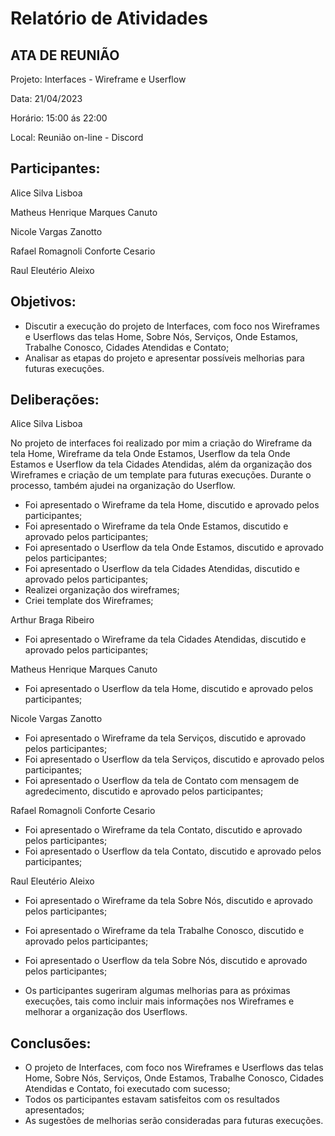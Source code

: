# Relatório de Atividades


## ATA DE REUNIÃO

Projeto: Interfaces - Wireframe e Userflow

Data: 21/04/2023

Horário: 15:00 ás 22:00

Local: Reunião on-line - Discord

## Participantes:
Alice Silva Lisboa

Matheus Henrique Marques Canuto

Nicole Vargas Zanotto

Rafael Romagnoli Conforte Cesario

Raul Eleutério Aleixo

## Objetivos:
- Discutir a execução do projeto de Interfaces, com foco nos Wireframes e Userflows das telas Home, Sobre Nós, Serviços, Onde Estamos, Trabalhe Conosco, Cidades Atendidas e Contato;
- Analisar as etapas do projeto e apresentar possíveis melhorias para futuras execuções.

## Deliberações:

Alice Silva Lisboa

No projeto de interfaces foi realizado por mim a criação do Wireframe da tela Home, Wireframe da tela Onde Estamos, Userflow da tela Onde Estamos e Userflow da tela Cidades Atendidas, além da organização dos Wireframes e criação de um template para futuras execuções. Durante o processo, também ajudei na organização do Userflow.

- Foi apresentado o Wireframe da tela Home, discutido e aprovado pelos participantes;
- Foi apresentado o Wireframe da tela Onde Estamos, discutido e aprovado pelos participantes;
- Foi apresentado o Userflow da tela Onde Estamos, discutido e aprovado pelos participantes;
- Foi apresentado o Userflow da tela Cidades Atendidas, discutido e aprovado pelos participantes;
- Realizei organização dos wireframes;
- Criei template dos Wireframes;

Arthur Braga Ribeiro
- Foi apresentado o Wireframe da tela Cidades Atendidas, discutido e aprovado pelos participantes;

Matheus Henrique Marques Canuto
- Foi apresentado o Userflow da tela Home, discutido e aprovado pelos participantes;

Nicole Vargas Zanotto
- Foi apresentado o Wireframe da tela Serviços, discutido e aprovado pelos participantes;
- Foi apresentado o Userflow da tela Serviços, discutido e aprovado pelos participantes;
- Foi apresentado o Userflow da tela de Contato com mensagem de agredecimento, discutido e aprovado pelos participantes;

Rafael Romagnoli Conforte Cesario
- Foi apresentado o Wireframe da tela Contato, discutido e aprovado pelos participantes;
- Foi apresentado o Userflow da tela Contato, discutido e aprovado pelos participantes;

Raul Eleutério Aleixo
- Foi apresentado o Wireframe da tela Sobre Nós, discutido e aprovado pelos participantes;
- Foi apresentado o Wireframe da tela Trabalhe Conosco, discutido e aprovado pelos participantes;
- Foi apresentado o Userflow da tela Sobre Nós, discutido e aprovado pelos participantes;


- Os participantes sugeriram algumas melhorias para as próximas execuções, tais como incluir mais informações nos Wireframes e melhorar a organização dos Userflows.

## Conclusões:
- O projeto de Interfaces, com foco nos Wireframes e Userflows das telas Home, Sobre Nós, Serviços, Onde Estamos, Trabalhe Conosco, Cidades Atendidas e Contato, foi executado com sucesso;
- Todos os participantes estavam satisfeitos com os resultados apresentados;
- As sugestões de melhorias serão consideradas para futuras execuções.
